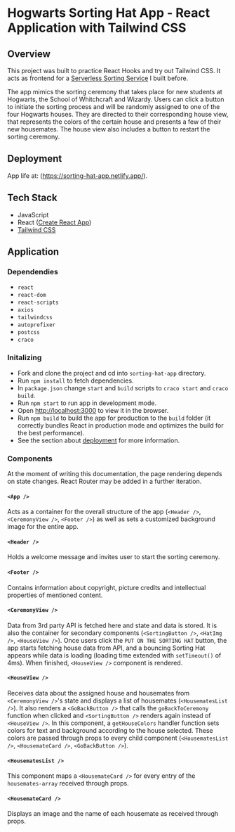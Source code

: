 # Hogwarts Sorting Hat App - React Application with Tailwind CSS

## Overview

This project was built to practice React Hooks and try out Tailwind CSS. It acts as frontend for a [Serverless Sorting Service](https://github.com/evagrean/sorting-service) I built before.

The app mimics the sorting ceremony that takes place for new students at Hogwarts, the School of Whitchcraft and Wizardy. Users can click a button to initiate the sorting process and will be randomly assigned to one of the four Hogwarts houses. They are directed to their corresponding house view, that represents the colors of the certain house and presents a few of their new housemates. The house view also includes a button to restart the sorting ceremony.

## Deployment

App life at: (https://sorting-hat-app.netlify.app/).

## Tech Stack

- JavaScript
- React ([Create React App](https://github.com/facebook/create-react-app))
- [Tailwind CSS](https://tailwindcss.com/)

## Application

### Dependendies

- `react`
- `react-dom`
- `react-scripts`
- `axios`
- `tailwindcss`
- `autoprefixer`
- `postcss`
- `craco`

### Initalizing

- Fork and clone the project and cd into `sorting-hat-app` directory.
- Run `npm install` to fetch dependencies.
- In `package.json` change `start` and `build` scripts to `craco start` and `craco build`.
- Run `npm start` to run app in development mode.
- Open [http://localhost:3000](http://localhost:3000) to view it in the browser.
- Run `npm build` to build the app for production to the `build` folder (it correctly bundles React in production mode and optimizes the build for the best performance).
- See the section about [deployment](https://facebook.github.io/create-react-app/docs/deployment) for more information.

### Components

At the moment of writing this documentation, the page rendering depends on state changes. React Router may be added in a further iteration.

#### `<App />`

Acts as a container for the overall structure of the app (`<Header />`, `<CeremonyView />`, `<Footer />`) as well as sets a customized background image for the entire app.

#### `<Header />`

Holds a welcome message and invites user to start the sorting ceremony.

#### `<Footer />`

Contains information about copyright, picture credits and intellectual properties of mentioned content.

#### `<CeremonyView />`

Data from 3rd party API is fetched here and state and data is stored. It is also the container for secondary components (`<SortingButton />`, `<HatImg />`, `<HouseView />`). Once users click the `PUT ON THE SORTING HAT` button, the app starts fetching house data from API, and a bouncing Sorting Hat appears while data is loading (loading time extended with `setTimeout()` of 4ms). When finished, `<HouseView />` component is rendered.

#### `<HouseView />`

Receives data about the assigned house and housemates from `<CeremonyView />`'s state and displays a list of housemates (`<HousematesList />`). It also renders a `<GoBackButton />` that calls the `goBackToCeremony` function when clicked and `<SortingButton />` renders again instead of `<HouseView />`. In this component, a `getHouseColors` handler function sets colors for text and background according to the house selected. These colors are passed through props to every child component (`<HousematesList />`, `<HousemateCard />`, `<GoBackButton />`).

#### `<HousematesList />`

This component maps a `<HousemateCard />` for every entry of the `housemates-array` received through props.

#### `<HousemateCard />`

Displays an image and the name of each housemate as received through props.
